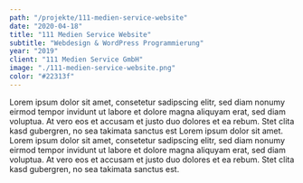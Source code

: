 ```yaml
---
path: "/projekte/111-medien-service-website"
date: "2020-04-18"
title: "111 Medien Service Website"
subtitle: "Webdesign & WordPress Programmierung"
year: "2019"
client: "111 Medien Service GmbH"
image: "./111-medien-service-website.png"
color: "#22313f"
---
```


Lorem ipsum dolor sit amet, consetetur sadipscing elitr, sed diam nonumy eirmod tempor invidunt ut labore et dolore magna aliquyam erat, sed diam voluptua. At vero eos et accusam et justo duo dolores et ea rebum. Stet clita kasd gubergren, no sea takimata sanctus est Lorem ipsum dolor sit amet. Lorem ipsum dolor sit amet, consetetur sadipscing elitr, sed diam nonumy eirmod tempor invidunt ut labore et dolore magna aliquyam erat, sed diam voluptua. At vero eos et accusam et justo duo dolores et ea rebum. Stet clita kasd gubergren, no sea takimata sanctus est.
